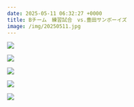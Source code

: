 ```yaml
---
date: 2025-05-11 06:32:27 +0000
title: Bチーム　練習試合　vs.豊田サンボーイズ
image: /img/20250511.jpg
---
```

![](/img/20250511①.jpg)

![](/img/20250511②.jpg)

![](/img/20250511③.jpg)

![](/img/20250511④.jpg)

![](/img/20250511⑤.jpg)
